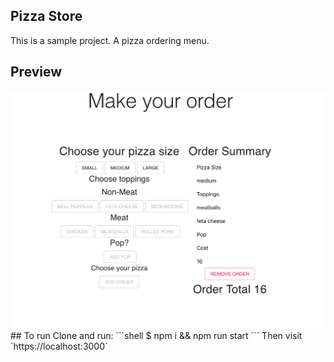 ## Pizza Store

This is a sample project. A pizza ordering menu.

## Preview
<img src="cap.png">
## To run 
Clone and run:
```shell
$ npm i && npm run start
```
Then visit `https://localhost:3000`